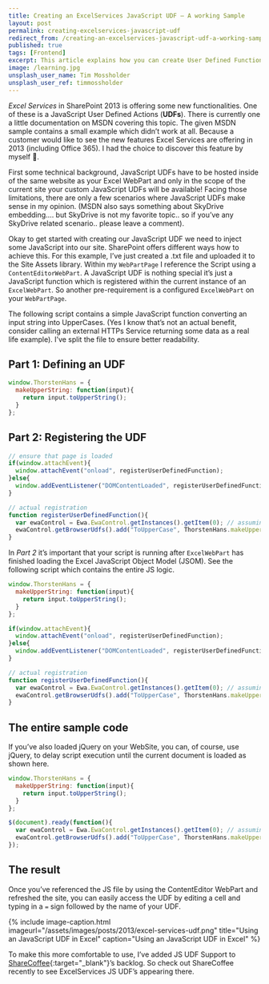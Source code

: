 ```yaml
---
title: Creating an ExcelServices JavaScript UDF — A working Sample
layout: post
permalink: creating-excelservices-javascript-udf
redirect_from: /creating-an-excelservices-javascript-udf-a-working-sample-71440b39c336
published: true
tags: [Frontend]
excerpt: This article explains how you can create User Defined Functions (UDF) with JavaScript for Excel Services
image: /learning.jpg
unsplash_user_name: Tim Mossholder
unsplash_user_ref: timmossholder
---
```


*Excel Services* in SharePoint 2013 is offering some new functionalities. One of these is a JavaScript User Defined Actions (**UDFs**). There is currently one a little documentation on MSDN covering this topic. The given MSDN sample contains a small example which didn’t work at all. Because a customer would like to see the new features Excel Services are offering in 2013 (including Office 365). I had the choice to discover this feature by myself 🙂.

First some technical background, JavaScript UDFs have to be hosted inside of the same website as your Excel WebPart and only in the scope of the current site your custom JavaScript UDFs will be available! Facing those limitations, there are only a few scenarios where JavaScript UDFs make sense in my opinion. (MSDN also says something about SkyDrive embedding…. but SkyDrive is not my favorite topic.. so if you’ve any SkyDrive related scenario.. please leave a comment).

Okay to get started with creating our JavaScript UDF we need to inject some JavaScript into our site. SharePoint offers different ways how to achieve this. For this example, I’ve just created a .txt file and uploaded it to the Site Assets library. Within my `WebPartPage` I reference the Script using a `ContentEditorWebPart`. A JavaScript UDF is nothing special it’s just a JavaScript function which is registered within the current instance of an `ExcelWebPart`. So another pre-requirement is a configured `ExcelWebPart` on your `WebPartPage`.

The following script contains a simple JavaScript function converting an input string into UpperCases. (Yes I know that’s not an actual benefit, consider calling an external HTTPs Service returning some data as a real life example). I’ve split the file to ensure better readability.

## Part 1: Defining an UDF

```javascript
window.ThorstenHans = {
  makeUpperString: function(input){
    return input.toUpperString();
  }
};

```

## Part 2: Registering the UDF

```javascript
// ensure that page is loaded
if(window.attachEvent){
  window.attachEvent("onload", registerUserDefinedFunction);
}else{
  window.addEventListener("DOMContentLoaded", registerUserDefinedFunction, false);
}

// actual registration
function registerUserDefinedFunction(){
  var ewaControl = Ewa.EwaControl.getInstances().getItem(0); // assuming that one ExcelWebPart is on the current site
  ewaControl.getBrowserUdfs().add("ToUpperCase", ThorstenHans.makeUpperString, "Converts a string to upper case", false,false);
}

```

In *Part 2* it’s important that your script is running after `ExcelWebPart` has finished loading the Excel JavaScript Object Model (JSOM). See the following script which contains the entire JS logic.

```javascript
window.ThorstenHans = {
  makeUpperString: function(input){
    return input.toUpperString();
  }
};

if(window.attachEvent){
  window.attachEvent("onload", registerUserDefinedFunction);
}else{
  window.addEventListener("DOMContentLoaded", registerUserDefinedFunction, false);
}

// actual registration
function registerUserDefinedFunction(){
  var ewaControl = Ewa.EwaControl.getInstances().getItem(0); // assuming that one ExcelWebPart is on the current site
  ewaControl.getBrowserUdfs().add("ToUpperCase", ThorstenHans.makeUpperString, "Converts a string to upper case", false,false);
}

```

## The entire sample code

If you’ve also loaded jQuery on your WebSite, you can, of course, use jQuery, to delay script execution until the current document is loaded as shown here.

```javascript
window.ThorstenHans = {
  makeUpperString: function(input){
    return input.toUpperString();
  }
};

$(document).ready(function(){
  var ewaControl = Ewa.EwaControl.getInstances().getItem(0); // assuming that one ExcelWebPart is on the current site
  ewaControl.getBrowserUdfs().add("ToUpperCase", ThorstenHans.makeUpperString, "Converts a string to upper case", false,false);
});

```

## The result

Once you’ve referenced the JS file by using the ContentEditor WebPart and refreshed the site, you can easily access the UDF by editing a cell and typing in a `=` sign followed by the name of your UDF.

{% include image-caption.html imageurl="/assets/images/posts/2013/excel-services-udf.png"
title="Using an JavaScript UDF in Excel" caption="Using an JavaScript UDF in Excel" %}

To make this more comfortable to use, I’ve added JS UDF Support to [ShareCoffee](https://github.com/ThorstenHans/ShareCoffee/){:target="_blank"}’s backlog. So check out ShareCoffee recently to see ExcelServices JS UDF’s appearing there.


